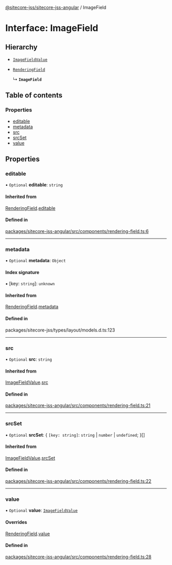 [@sitecore-jss/sitecore-jss-angular](../README.md) / ImageField

# Interface: ImageField

## Hierarchy

- [`ImageFieldValue`](ImageFieldValue.md)

- [`RenderingField`](RenderingField.md)

  ↳ **`ImageField`**

## Table of contents

### Properties

- [editable](ImageField.md#editable)
- [metadata](ImageField.md#metadata)
- [src](ImageField.md#src)
- [srcSet](ImageField.md#srcset)
- [value](ImageField.md#value)

## Properties

### editable

• `Optional` **editable**: `string`

#### Inherited from

[RenderingField](RenderingField.md).[editable](RenderingField.md#editable)

#### Defined in

[packages/sitecore-jss-angular/src/components/rendering-field.ts:6](https://github.com/Sitecore/jss/blob/456b9dfc4/packages/sitecore-jss-angular/src/components/rendering-field.ts#L6)

___

### metadata

• `Optional` **metadata**: `Object`

#### Index signature

▪ [key: `string`]: `unknown`

#### Inherited from

[RenderingField](RenderingField.md).[metadata](RenderingField.md#metadata)

#### Defined in

packages/sitecore-jss/types/layout/models.d.ts:123

___

### src

• `Optional` **src**: `string`

#### Inherited from

[ImageFieldValue](ImageFieldValue.md).[src](ImageFieldValue.md#src)

#### Defined in

[packages/sitecore-jss-angular/src/components/rendering-field.ts:21](https://github.com/Sitecore/jss/blob/456b9dfc4/packages/sitecore-jss-angular/src/components/rendering-field.ts#L21)

___

### srcSet

• `Optional` **srcSet**: \{ `[key: string]`: `string` \| `number` \| `undefined`;  }[]

#### Inherited from

[ImageFieldValue](ImageFieldValue.md).[srcSet](ImageFieldValue.md#srcset)

#### Defined in

[packages/sitecore-jss-angular/src/components/rendering-field.ts:22](https://github.com/Sitecore/jss/blob/456b9dfc4/packages/sitecore-jss-angular/src/components/rendering-field.ts#L22)

___

### value

• `Optional` **value**: [`ImageFieldValue`](ImageFieldValue.md)

#### Overrides

[RenderingField](RenderingField.md).[value](RenderingField.md#value)

#### Defined in

[packages/sitecore-jss-angular/src/components/rendering-field.ts:28](https://github.com/Sitecore/jss/blob/456b9dfc4/packages/sitecore-jss-angular/src/components/rendering-field.ts#L28)
